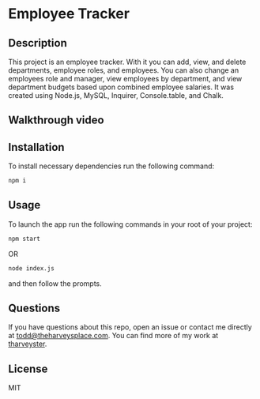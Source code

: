 # Employee Tracker

## Description
This project is an employee tracker. With it you can add, view, and delete departments, employee roles, and employees. You can also change an employees role and manager, view employees by department, and view department budgets based upon combined employee salaries. It was created using Node.js, MySQL, Inquirer, Console.table, and Chalk.

## Walkthrough video

## Installation
To install necessary dependencies run the following command:
```bash
npm i
```

## Usage
To launch the app run the following commands in your root of your project:
```bash
npm start
```
OR
```bash
node index.js
```
and then follow the prompts.

## Questions
If you have questions about this repo, open an issue or contact me directly at todd@theharveysplace.com. You can find more of my work at [tharveyster](https://github.com/tharveyster).

## License
MIT
